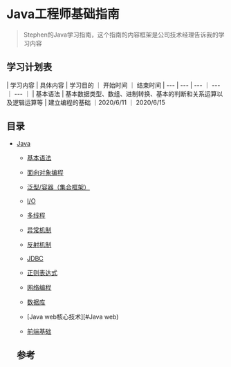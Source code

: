 # Java工程师基础指南
>Stephen的Java学习指南，这个指南的内容框架是公司技术经理告诉我的学习内容

## 学习计划表

| 学习内容 | 具体内容 | 学习目的 ｜ 开始时间 ｜ 结束时间
| --- | --- | --- ｜ --- ｜ --- ｜
| 基本语法 | 基本数据类型、数组、进制转换、基本的判断和关系运算以及逻辑运算等 | 建立编程的基础 ｜2020/6/11 ｜ 2020/6/15

## 目录

- [Java](#java)
  
    - [基本语法](#基本语法)
    
    - [面向对象编程](#oop)
    
    - [泛型/容器（集合框架）](#泛型/容器)
    
    - [I/O](#I/O)
    
    - [多线程](#多线程)
    
    - [异常机制](#异常机制)
    
    - [反射机制](#反射机制)
    
    - [JDBC](#JDBC)
    
    - [正则表达式](#正则表达式)
    
    - [网络编程](#网络编程)
    
    - [数据库](#数据库)
    
    - [Java web核心技术][#Java web)
    
    - [前端基础](#前端)
    
      
    
    ## 参考
    
    
    
    
    
    
    
    

